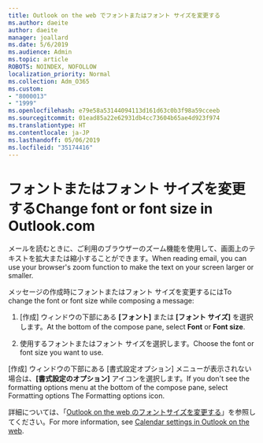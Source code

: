 ```yaml
---
title: Outlook on the web でフォントまたはフォント サイズを変更する
ms.author: daeite
author: daeite
manager: joallard
ms.date: 5/6/2019
ms.audience: Admin
ms.topic: article
ROBOTS: NOINDEX, NOFOLLOW
localization_priority: Normal
ms.collection: Adm_O365
ms.custom:
- "8000013"
- "1999"
ms.openlocfilehash: e79e58a53144094113d161d63c0b3f98a59cceeb
ms.sourcegitcommit: 01ead85a22e62931db4cc73604b65ae4d923f974
ms.translationtype: HT
ms.contentlocale: ja-JP
ms.lasthandoff: 05/06/2019
ms.locfileid: "35174416"
---
```

# <a name="change-font-or-font-size"></a><span data-ttu-id="23a5c-102">フォントまたはフォント サイズを変更する</span><span class="sxs-lookup"><span data-stu-id="23a5c-102">Change font or font size in Outlook.com</span></span>

<span data-ttu-id="23a5c-103">メールを読むときに、ご利用のブラウザーのズーム機能を使用して、画面上のテキストを拡大または縮小することができます。</span><span class="sxs-lookup"><span data-stu-id="23a5c-103">When reading email, you can use your browser's zoom function to make the text on your screen larger or smaller.</span></span>
  
<span data-ttu-id="23a5c-104">メッセージの作成時にフォントまたはフォント サイズを変更するには</span><span class="sxs-lookup"><span data-stu-id="23a5c-104">To change the font or font size while composing a message:</span></span>
  
1. <span data-ttu-id="23a5c-105">[作成] ウィンドウの下部にある **[フォント]** または **[フォント サイズ]** を選択します。</span><span class="sxs-lookup"><span data-stu-id="23a5c-105">At the bottom of the compose pane, select **Font** or **Font size**.</span></span>
    
2. <span data-ttu-id="23a5c-106">使用するフォントまたはフォント サイズを選択します。</span><span class="sxs-lookup"><span data-stu-id="23a5c-106">Choose the font or font size you want to use.</span></span>
    
<span data-ttu-id="23a5c-107">[作成] ウィンドウの下部にある [書式設定オプション] メニューが表示されない場合は、**[書式設定のオプション]** アイコンを選択します。</span><span class="sxs-lookup"><span data-stu-id="23a5c-107">If you don't see the formatting options menu at the bottom of the compose pane, select Formatting options The Formatting options icon.</span></span>
  
<span data-ttu-id="23a5c-108">詳細については、「[Outlook on the web のフォントサイズを変更する](https://support.office.com/article/43a2137f-8c3c-46df-af4a-73a12c9bb86e)」を参照してください。</span><span class="sxs-lookup"><span data-stu-id="23a5c-108">For more information, see [Calendar settings in Outlook on the web](https://support.office.com/article/43a2137f-8c3c-46df-af4a-73a12c9bb86e).</span></span>